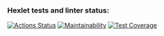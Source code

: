 ### Hexlet tests and linter status:
[![Actions Status](https://github.com/rekstind/java-project-71/actions/workflows/hexlet-check.yml/badge.svg)](https://github.com/rekstind/java-project-71/actions)
[![Maintainability](https://api.codeclimate.com/v1/badges/aeed4eba712556671336/maintainability)](https://codeclimate.com/github/rekstind/java-project-71/maintainability)
[![Test Coverage](https://api.codeclimate.com/v1/badges/aeed4eba712556671336/test_coverage)](https://codeclimate.com/github/rekstind/java-project-71/test_coverage)